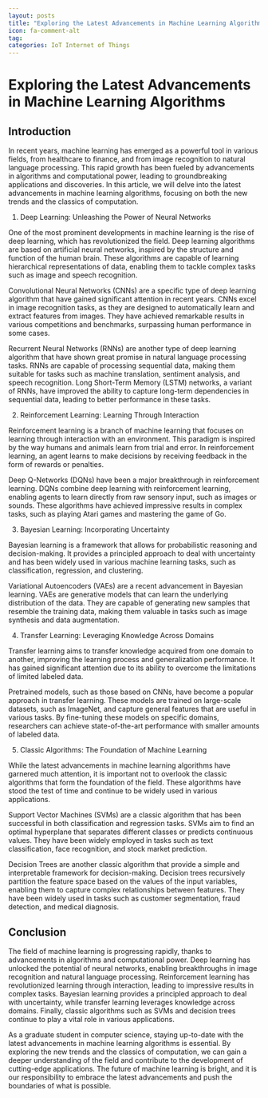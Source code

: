 ```yaml
---
layout: posts
title: "Exploring the Latest Advancements in Machine Learning Algorithms"
icon: fa-comment-alt
tag:      
categories: IoT Internet of Things
---
```



# Exploring the Latest Advancements in Machine Learning Algorithms

## Introduction

In recent years, machine learning has emerged as a powerful tool in various fields, from healthcare to finance, and from image recognition to natural language processing. This rapid growth has been fueled by advancements in algorithms and computational power, leading to groundbreaking applications and discoveries. In this article, we will delve into the latest advancements in machine learning algorithms, focusing on both the new trends and the classics of computation.

1. Deep Learning: Unleashing the Power of Neural Networks

One of the most prominent developments in machine learning is the rise of deep learning, which has revolutionized the field. Deep learning algorithms are based on artificial neural networks, inspired by the structure and function of the human brain. These algorithms are capable of learning hierarchical representations of data, enabling them to tackle complex tasks such as image and speech recognition.

Convolutional Neural Networks (CNNs) are a specific type of deep learning algorithm that have gained significant attention in recent years. CNNs excel in image recognition tasks, as they are designed to automatically learn and extract features from images. They have achieved remarkable results in various competitions and benchmarks, surpassing human performance in some cases.

Recurrent Neural Networks (RNNs) are another type of deep learning algorithm that have shown great promise in natural language processing tasks. RNNs are capable of processing sequential data, making them suitable for tasks such as machine translation, sentiment analysis, and speech recognition. Long Short-Term Memory (LSTM) networks, a variant of RNNs, have improved the ability to capture long-term dependencies in sequential data, leading to better performance in these tasks.

2. Reinforcement Learning: Learning Through Interaction

Reinforcement learning is a branch of machine learning that focuses on learning through interaction with an environment. This paradigm is inspired by the way humans and animals learn from trial and error. In reinforcement learning, an agent learns to make decisions by receiving feedback in the form of rewards or penalties.

Deep Q-Networks (DQNs) have been a major breakthrough in reinforcement learning. DQNs combine deep learning with reinforcement learning, enabling agents to learn directly from raw sensory input, such as images or sounds. These algorithms have achieved impressive results in complex tasks, such as playing Atari games and mastering the game of Go.

3. Bayesian Learning: Incorporating Uncertainty

Bayesian learning is a framework that allows for probabilistic reasoning and decision-making. It provides a principled approach to deal with uncertainty and has been widely used in various machine learning tasks, such as classification, regression, and clustering.

Variational Autoencoders (VAEs) are a recent advancement in Bayesian learning. VAEs are generative models that can learn the underlying distribution of the data. They are capable of generating new samples that resemble the training data, making them valuable in tasks such as image synthesis and data augmentation.

4. Transfer Learning: Leveraging Knowledge Across Domains

Transfer learning aims to transfer knowledge acquired from one domain to another, improving the learning process and generalization performance. It has gained significant attention due to its ability to overcome the limitations of limited labeled data.

Pretrained models, such as those based on CNNs, have become a popular approach in transfer learning. These models are trained on large-scale datasets, such as ImageNet, and capture general features that are useful in various tasks. By fine-tuning these models on specific domains, researchers can achieve state-of-the-art performance with smaller amounts of labeled data.

5. Classic Algorithms: The Foundation of Machine Learning

While the latest advancements in machine learning algorithms have garnered much attention, it is important not to overlook the classic algorithms that form the foundation of the field. These algorithms have stood the test of time and continue to be widely used in various applications.

Support Vector Machines (SVMs) are a classic algorithm that has been successful in both classification and regression tasks. SVMs aim to find an optimal hyperplane that separates different classes or predicts continuous values. They have been widely employed in tasks such as text classification, face recognition, and stock market prediction.

Decision Trees are another classic algorithm that provide a simple and interpretable framework for decision-making. Decision trees recursively partition the feature space based on the values of the input variables, enabling them to capture complex relationships between features. They have been widely used in tasks such as customer segmentation, fraud detection, and medical diagnosis.

## Conclusion

The field of machine learning is progressing rapidly, thanks to advancements in algorithms and computational power. Deep learning has unlocked the potential of neural networks, enabling breakthroughs in image recognition and natural language processing. Reinforcement learning has revolutionized learning through interaction, leading to impressive results in complex tasks. Bayesian learning provides a principled approach to deal with uncertainty, while transfer learning leverages knowledge across domains. Finally, classic algorithms such as SVMs and decision trees continue to play a vital role in various applications.

As a graduate student in computer science, staying up-to-date with the latest advancements in machine learning algorithms is essential. By exploring the new trends and the classics of computation, we can gain a deeper understanding of the field and contribute to the development of cutting-edge applications. The future of machine learning is bright, and it is our responsibility to embrace the latest advancements and push the boundaries of what is possible.